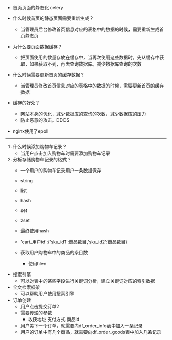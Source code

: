 - 首页页面的静态化 celery
- 什么时候首页的静态页面需要重新生成？
	- 当管理员后台修改首页信息对应的表格中的数据的时候，需要重新生成首页静态页
- 为什么要页面数据缓存？
	- 把页面使用的数量存放在缓存中，当再次使用这些数据时，先从缓存中获取，如果获取不到，再去查询数据库。减少数据库查询的次数
- 什么时候需要更新首页的缓存数据？
	- 当管理员修改首页信息对应的表格中的数据的时候，需要更新首页的缓存数据
- 缓存的好处？
	- 网站本身的优化，减少数据库的查询的次数，减少数据库的压力
	- 防止恶意的攻击。DDOS

- nginx使用了epoll
---
1. 什么时候添加购物车记录？
    - 当用户点击加入购物车时需要添加购物车记录
2. 分析存储购物车记录的格式？
    - 一个用户的购物车记录用户一条数据保存
    - string
    - list
    - hash
    - set
    - zset
    
    - 最终使用hash
    - 'cart_用户id':{'sku_id1':商品数目,'sku_id2':商品数目}
    - 获取用户购物车中的商品的条目数
        - 使用hlen
- 搜索引擎
    - 可以对表中的某些字段进行关键词分析，建立关键词对应的索引数据
- 全文检索框架
    - 可以帮助用户使用搜索引擎
- 订单创建
    - 用户点击提交订单2
    - 需要传递的参数
        - 收获地址 支付方式 商品id
    - 用户美下一个订单，就需要向df_order_info表中加入一条记录
    - 用户的订单中有几个商品，就需要向df_order_goods表中加入几条记录
    
